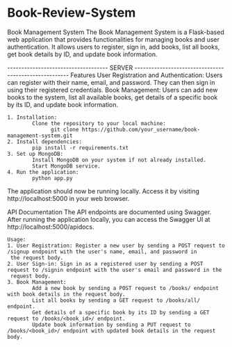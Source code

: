 # Book-Review-System
Book Management System
The Book Management System is a Flask-based web application that provides functionalities for managing books and user authentication. It allows users to register, sign in, add books, list all books, get book details by ID, and update book information.

------------------------------------ SERVER ------------------------------------------------------
Features
	User Registration and Authentication: Users can register with their name, email, and password. They can then sign in using their 
  registered credentials.
	Book Management: Users can add new books to the system, list all available books, get details of a specific book by its ID, and update 
  book information.	

	1. Installation:
		    Clone the repository to your local machine:
			      git clone https://github.com/your_username/book-management-system.git
	2. Install dependencies:
		    pip install -r requirements.txt
	3. Set up MongoDB:
		    Install MongoDB on your system if not already installed.
		    Start MongoDB service.
	4. Run the application:
		    python app.py

  The application should now be running locally. Access it by visiting http://localhost:5000 in your web browser.

API Documentation
	The API endpoints are documented using Swagger. After running the application locally, you can access the Swagger UI at 
  http://localhost:5000/apidocs.

	Usage:
	1. User Registration: Register a new user by sending a POST request to /signup endpoint with the user's name, email, and password in 
     the request body.
	2. User Sign-in: Sign in as a registered user by sending a POST request to /signin endpoint with the user's email and password in the 
     request body.
	3. Book Management:
		    Add a new book by sending a POST request to /books/ endpoint with book details in the request body.
		    List all books by sending a GET request to /books/all/ endpoint.
		    Get details of a specific book by its ID by sending a GET request to /books/<book_id>/ endpoint.
		    Update book information by sending a PUT request to /books/<book_id>/ endpoint with updated book details in the request body.
